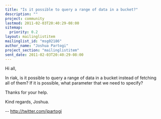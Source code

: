 ```yaml
---
title: "Is it possible to query a range of data in a bucket?"
description: ""
project: community
lastmod: 2011-02-03T20:40:29-08:00
sitemap:
  priority: 0.2
layout: mailinglistitem
mailinglist_id: "msg02186"
author_name: "Joshua Partogi"
project_section: "mailinglistitem"
sent_date: 2011-02-03T20:40:29-08:00
---
```



Hi all,

In riak, is it possible to query a range of data in a bucket instead of
fetching all of them? If it is possible, what parameter that we need to
specify?

Thanks for your help.

Kind regards,
Joshua.

-- 
http://twitter.com/jpartogi

